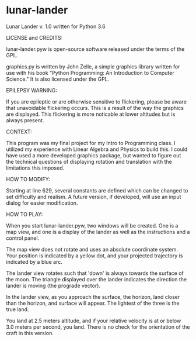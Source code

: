 # lunar-lander
Lunar Lander v. 1.0
written for Python 3.6

LICENSE and CREDITS:

lunar-lander.pyw is open-source software released under the terms of
the GPL.

graphics.py is written by John Zelle, a simple graphics library
written for use with his book "Python Programming: An Introduction to
Computer Science." It is also licensed under the GPL.

EPILEPSY WARNING:

If you are epileptic or are otherwise sensitive to flickering, please
be aware that unavoidable flickering occurs. This is a result of the
way the graphics are displayed. This flickering is more noticable at
lower altitudes but is always present.

CONTEXT:

This program was my final project for my Intro to Programming class.
I utilized my experience with Linear Algebra and Physics to build this.
I could have used a more developed graphics package, but wanted to
figure out the technical questions of displaying rotation and
translation with the limitations this imposed.

HOW TO MODIFY:

Starting at line 629, several constants are defined which can be
changed to set difficulty and realism. A future version, if developed,
will use an input dialog for easier modification.

HOW TO PLAY:

When you start lunar-lander.pyw, two windows will be created. One is
a map view, and one is a display of the lander as well as the
instructions and a control panel.

The map view does not rotate and uses an absolute coordinate system.
Your position is indicated by a yellow dot, and your projected
trajectory is indicated by a blue arc.

The lander view rotates such that 'down' is always towards the surface
of the moon. The triangle displayed over the lander indicates the
direction the lander is moving (the prograde vector).

In the lander view, as you approach the surface, the horizon, land
closer than the horizon, and surface will appear. The lightest of the
three is the true land.

You land at 2.5 meters altitude, and if your relative velocity is at
or below 3.0 meters per second, you land. There is no check for the
orientation of the craft in this version.
